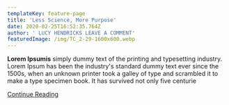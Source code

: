 ```yaml
---
templateKey: feature-page
title: 'Less Science, More Purpose'
date: 2020-02-25T16:52:35.764Z
author: ' LUCY HENDRICKS LEAVE A COMMENT'
featuredImage: /img/TC_2-29-1600x600.webp
---
```

**Lorem Ipsumis** simply dummy text of the printing and typesetting industry. Lorem Ipsum has been the industry's standard dummy text ever since the 1500s, when an unknown printer took a galley of type and scrambled it to make a type specimen book. It has survived not only five centurie

[Continue Reading](https://swasth.co/)
